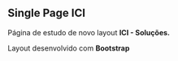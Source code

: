## Single Page ICI

Página de estudo de novo layout __ICI - Soluções.__

Layout desenvolvido com __Bootstrap__